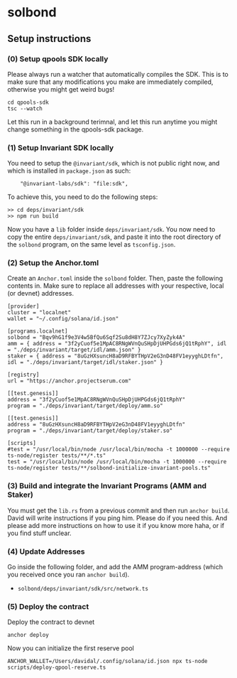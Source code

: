 # solbond

## Setup instructions

### (0) Setup qpools SDK locally

Please always run a watcher that automatically compiles the SDK. 
This is to make sure that any modifications you make are immediately compiled, otherwise you might get weird bugs!

``` 
cd qpools-sdk
tsc --watch
```

Let this run in a background terimnal, and let this run anytime you might change something in the qpools-sdk package.

### (1) Setup Invariant SDK locally

You need to setup the `@invariant/sdk`, which is not public right now, and which is installed in `package.json` as such:

``` 
    "@invariant-labs/sdk": "file:sdk",
```

To achieve this, you need to do the following steps:

```
>> cd deps/invariant/sdk
>> npm run build
```

Now you have a `lib` folder inside `deps/invariant/sdk`. 
You now need to copy the entire `deps/invariant/sdk`, and paste it into the root directory of the `solbond` program, 
on the same level as `tsconfig.json`.


### (2) Setup the Anchor.toml

Create an `Anchor.toml` inside the `solbond` folder. 
Then, paste the following contents in. 
Make sure to replace all addresses with your respective, local (or devnet) addresses.

``` 
[provider]
cluster = "localnet"
wallet = "~/.config/solana/id.json"

[programs.localnet]
solbond = "Bqv9hG1f9e3V4w5BfQu6Sqf2Su8dH8Y7ZJcy7XyZyk4A"
amm = { address = "3f2yCuof5e1MpAC8RNgWVnQuSHpDjUHPGds6jQ1tRphY", idl = "./deps/invariant/target/idl/amm.json" }
staker = { address = "8uGzHXsuncH8aD9RFBYTHpV2eG3nD48FV1eyyghLDtfn", idl = "./deps/invariant/target/idl/staker.json" }

[registry]
url = "https://anchor.projectserum.com"

[[test.genesis]]
address = "3f2yCuof5e1MpAC8RNgWVnQuSHpDjUHPGds6jQ1tRphY"
program = "./deps/invariant/target/deploy/amm.so"

[[test.genesis]]
address = "8uGzHXsuncH8aD9RFBYTHpV2eG3nD48FV1eyyghLDtfn"
program = "./deps/invariant/target/deploy/staker.so"

[scripts]
#test = "/usr/local/bin/node /usr/local/bin/mocha -t 1000000 --require ts-node/register tests/**/*.ts"
test = "/usr/local/bin/node /usr/local/bin/mocha -t 1000000 --require ts-node/register tests/**/solbond-initialize-invariant-pools.ts"
```


### (3) Build and integrate the Invariant Programs (AMM and Staker)

You must get the `lib.rs` from a previous commit and then run `anchor build`. 
David will write instructions if you ping him. 
Please do if you need this.
And please add more instructions on how to use it if you know more haha, or if you find stuff unclear.


### (4) Update Addresses

Go inside the following folder, and add the AMM program-address (which you received once you ran `anchor build`).

- `solbond/deps/invariant/sdk/src/network.ts`


### (5) Deploy the contract

Deploy the contract to devnet

``` 
anchor deploy
```

Now you can initialize the first reserve pool

``` 
ANCHOR_WALLET=/Users/davidal/.config/solana/id.json npx ts-node scripts/deploy-qpool-reserve.ts
```
